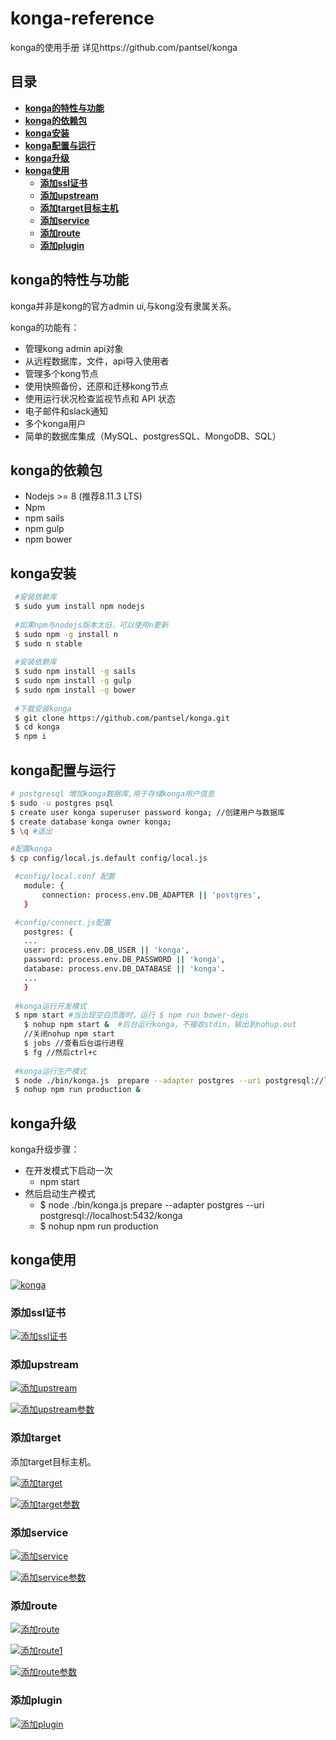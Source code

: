 # konga-reference
konga的使用手册 详见https://github.com/pantsel/konga

## 目录

- [**konga的特性与功能**](#konga的特性与功能)
- [**konga的依赖包**](#konga的依赖包)
- [**konga安装**](#konga安装)
- [**konga配置与运行**](#konga配置与运行)
- [**konga升级**](#konga升级)
- [**konga使用**](#konga使用)
  - [**添加ssl证书**](#添加ssl证书)
  - [**添加upstream**](#添加upstream)
  - [**添加target目标主机**](#添加target)
  - [**添加service**](#添加service)
  - [**添加route**](#添加route)
  - [**添加plugin**](#添加plugin)

## konga的特性与功能

  konga并非是kong的官方admin ui,与kong没有隶属关系。
  
  konga的功能有：
 
   - 管理kong admin api对象
   - 从远程数据库，文件，api导入使用者
   - 管理多个kong节点
   - 使用快照备份，还原和迁移kong节点
   - 使用运行状况检查监视节点和 API 状态
   - 电子邮件和slack通知
   - 多个konga用户
   - 简单的数据库集成（MySQL、postgresSQL、MongoDB、SQL）
 
 ## konga的依赖包
  
  - Nodejs >= 8 (推荐8.11.3 LTS)
  - Npm
  - npm sails
  - npm gulp
  - npm bower
  
 ## konga安装
 ```bash
  #安装依赖库
  $ sudo yum install npm nodejs
  
  #如果npm与nodejs版本太旧，可以使用n更新
  $ sudo npm -g install n
  $ sudo n stable
  
  #安装依赖库
  $ sudo npm install -g sails
  $ sudo npm install -g gulp
  $ sudo npm install -g bower
  
  #下载安装konga
  $ git clone https://github.com/pantsel/konga.git
  $ cd konga
  $ npm i
 ```
 
 ## konga配置与运行
 ```bash
 # postgresql 增加konga数据库,用于存储konga用户信息
 $ sudo -u postgres psql
 $ create user konga superuser password konga; //创建用户与数据库
 $ create database konga owner konga;
 $ \q #退出
 
 #配置konga
 $ cp config/local.js.default config/local.js

  #config/local.conf 配置
	module: {
		connection: process.env.DB_ADAPTER || 'postgres',
	}

  #config/connect.js配置
	postgres: {
	...
	user: process.env.DB_USER || 'konga',
	password: process.env.DB_PASSWORD || 'konga',
	database: process.env.DB_DATABASE || 'konga'.
	...
	}
  
  #konga运行开发模式
  $ npm start #当出现空白页面时，运行 $ npm run bower-deps 
	$ nohup npm start &  #后台运行konga，不接收stdin，输出到nohup.out
	//关闭nohup npm start
	$ jobs //查看后台运行进程
	$ fg //然后ctrl+c
  
  #konga运行生产模式
  $ node ./bin/konga.js  prepare --adapter postgres --uri postgresql://localhost:5432/konga
  $ nohup npm run production &
 ```
 ## konga升级
 konga升级步骤：
  - 在开发模式下启动一次 
    - npm start
  - 然后启动生产模式 
    -  $ node ./bin/konga.js  prepare --adapter postgres --uri postgresql://localhost:5432/konga
    -  $ nohup npm run production
 
 ## konga使用
 
 [![konga](konga.png)](https://github.com/zzhengzhuo/konga-reference/blob/master/konga.png)

 ### 添加ssl证书
 
 [![添加ssl证书](添加ssl证书.png)](https://github.com/zzhengzhuo/konga-reference/blob/master/添加ssl证书.png)
 
 ### 添加upstream
 
 [![添加upstream](添加upstream.png)](https://github.com/zzhengzhuo/konga-reference/blob/master/添加upstream.png)
 
 [![添加upstream参数](添加upstream参数.png)](https://github.com/zzhengzhuo/konga-reference/blob/master/添加upstream参数.png)
 
 ### 添加target
 
 添加target目标主机。
 
 [![添加target](添加target.png)](https://github.com/zzhengzhuo/konga-reference/blob/master/添加target.png)
 
 [![添加target参数](添加target参数.png)](https://github.com/zzhengzhuo/konga-reference/blob/master/添加target参数.png)
 
 ### 添加service
 
 [![添加service](添加service.png)](https://github.com/zzhengzhuo/konga-reference/blob/master/添加service.png)
 
 [![添加service参数](添加service参数.png)](https://github.com/zzhengzhuo/konga-reference/blob/master/添加service参数.png)
 
 ### 添加route
 
 [![添加route](添加route.png)](https://github.com/zzhengzhuo/konga-reference/blob/master/添加route.png)
 
 
 [![添加route1](添加route1.png)](https://github.com/zzhengzhuo/konga-reference/blob/master/添加route1.png)
 
 
 [![添加route参数](添加route参数.png)](https://github.com/zzhengzhuo/konga-reference/blob/master/添加route参数.png)
 
 ### 添加plugin
 
 [![添加plugin](添加plugin.png)](https://github.com/zzhengzhuo/konga-reference/blob/master/添加plugin.png)
 

 
